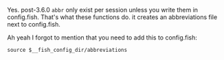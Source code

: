 Yes. post-3.6.0 `abbr` only exist per session unless you write them in config.fish. That's what these functions do. it creates an abbreviations file next to config.fish.

Ah yeah I forgot to mention that you need to add this to config.fish:

    source $__fish_config_dir/abbreviations
